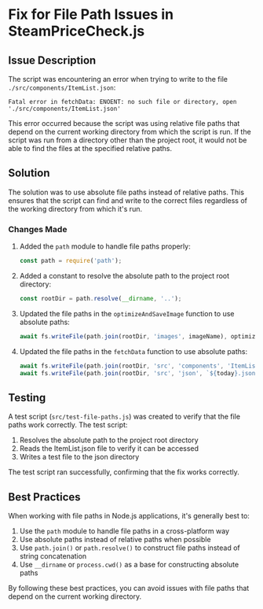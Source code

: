 # Fix for File Path Issues in SteamPriceCheck.js

## Issue Description

The script was encountering an error when trying to write to the file `./src/components/ItemList.json`:

```
Fatal error in fetchData: ENOENT: no such file or directory, open './src/components/ItemList.json'
```

This error occurred because the script was using relative file paths that depend on the current working directory from which the script is run. If the script was run from a directory other than the project root, it would not be able to find the files at the specified relative paths.

## Solution

The solution was to use absolute file paths instead of relative paths. This ensures that the script can find and write to the correct files regardless of the working directory from which it's run.

### Changes Made

1. Added the `path` module to handle file paths properly:
   ```javascript
   const path = require('path');
   ```

2. Added a constant to resolve the absolute path to the project root directory:
   ```javascript
   const rootDir = path.resolve(__dirname, '..');
   ```

3. Updated the file paths in the `optimizeAndSaveImage` function to use absolute paths:
   ```javascript
   await fs.writeFile(path.join(rootDir, 'images', imageName), optimizedImage);
   ```

4. Updated the file paths in the `fetchData` function to use absolute paths:
   ```javascript
   await fs.writeFile(path.join(rootDir, 'src', 'components', 'ItemList.json'), JSON.stringify(itemsArray, null, 2));
   await fs.writeFile(path.join(rootDir, 'src', 'json', `${today}.json`), JSON.stringify(itemsArray, null, 2));
   ```

## Testing

A test script (`src/test-file-paths.js`) was created to verify that the file paths work correctly. The test script:

1. Resolves the absolute path to the project root directory
2. Reads the ItemList.json file to verify it can be accessed
3. Writes a test file to the json directory

The test script ran successfully, confirming that the fix works correctly.

## Best Practices

When working with file paths in Node.js applications, it's generally best to:

1. Use the `path` module to handle file paths in a cross-platform way
2. Use absolute paths instead of relative paths when possible
3. Use `path.join()` or `path.resolve()` to construct file paths instead of string concatenation
4. Use `__dirname` or `process.cwd()` as a base for constructing absolute paths

By following these best practices, you can avoid issues with file paths that depend on the current working directory.